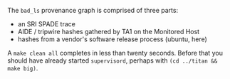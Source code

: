 
The `bad_ls` provenance graph is comprised of three parts:

- an SRI SPADE trace
- AIDE / tripwire hashes gathered by TA1 on the Monitored Host
- hashes from a vendor's software release process (ubuntu, here)


A `make clean all` completes in less than twenty seconds.
Before that you should have already started `supervisord`,
perhaps with `(cd ../titan && make big)`.
